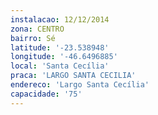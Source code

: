 ```yaml
---
instalacao: 12/12/2014
zona: CENTRO
bairro: Sé
latitude: '-23.538948'
longitude: '-46.6496885'
local: 'Santa Cecília'
praca: 'LARGO SANTA CECILIA'
endereco: 'Largo Santa Cecília'
capacidade: '75'
---
```

